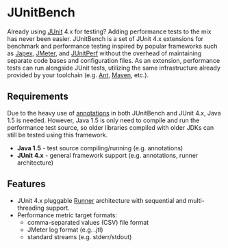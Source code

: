 # JUnitBench
Already using [JUnit](http://www.junit.org/) 4.x for testing? Adding performance tests to the mix has never been easier. JUnitBench is a set of JUnit 4.x extensions for benchmark and performance testing inspired by popular frameworks such as [Japex](https://japex.dev.java.net/), [JMeter](http://jakarta.apache.org/jmeter/), and [JUnitPerf](http://clarkware.com/software/JUnitPerf.html) without the overhead of maintaining separate code bases and configuration files. As an extension, performance tests can run alongside JUnit tests, utilizing the same infrastructure already provided by your toolchain (e.g. [Ant](http://ant.apache.org/manual/OptionalTasks/junit.html), [Maven](http://maven.apache.org/plugins/maven-surefire-plugin/), etc.).

## Requirements
Due to the heavy use of [annotations](http://java.sun.com/j2se/1.5.0/docs/guide/language/annotations.html) in both JUnitBench and JUnit 4.x, Java 1.5 is needed. However, Java 1.5 is only need to compile and run the performance test source, so older libraries compiled with older JDKs can still be tested using this framework.
  * **Java 1.5** - test source compiling/running (e.g. annotations)
  * **JUnit 4.x** - general framework support (e.g. annotations, runner architecture)

## Features
  * JUnit 4.x pluggable [Runner](http://kentbeck.github.com/junit/javadoc/latest/org/junit/runner/Runner.html) architecture with sequential and multi-threading support.
  * Performance metric target formats:
    * comma-separated values (CSV) file format
    * JMeter log format (e.g. .jtl)
    * standard streams (e.g. stderr/stdout)